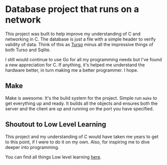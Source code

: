 # Database project that runs on a network

This project was built to help improve my understanding of C and networking in C.
The database is just a file with a simple header to verify validity of data. Think of this as 
[Turso](https://turso.tech/) minus all the impressive things of both Turso and Sqlite.

I still would continue to use Go for all my programming needs but I've found a new appreciation for C.
If anything, it's helped me understand the hardware better, in turn making me a better programmer. I hope.

## Make

Make is awesome. It's the bulid system for the project. Simple run `make` to get everything up and ready. It builds 
all the objects and ensures both the server and the client are up and running on the port you have specified.

## Shoutout to Low Level Learning

This project and my understanding of C would have taken me years to get to this point, if I were 
to do it on my own. Also, for inspiring me to dive deeper into programming.

You can find all things Low level learning [here](https://www.youtube.com/@LowLevelLearning).

